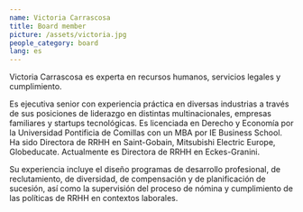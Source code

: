 ```yaml
---
name: Victoria Carrascosa
title: Board member
picture: /assets/victoria.jpg
people_category: board
lang: es
---
```


Victoria Carrascosa es experta en recursos humanos, servicios legales y cumplimiento. 

Es ejecutiva senior con experiencia práctica en diversas industrias a través de sus posiciones de liderazgo en distintas multinacionales, empresas familiares y startups tecnológicas. Es licenciada en Derecho y Economía por la Universidad Pontificia de Comillas con un MBA por IE Business School. Ha sido Directora de RRHH en Saint-Gobain, Mitsubishi Electric Europe, Globeducate. Actualmente es Directora de RRHH en Eckes-Granini. 

Su experiencia incluye el diseño programas de desarrollo profesional, de reclutamiento, de diversidad, de compensación y de planificación de sucesión, así como la supervisión del proceso de nómina y cumplimiento de las políticas de RRHH en contextos laborales.